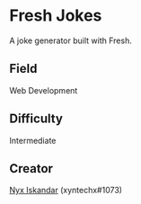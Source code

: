 # Fresh Jokes
A joke generator built with Fresh.

## Field
Web Development

## Difficulty
Intermediate

## Creator
[Nyx Iskandar](https://github.com/xyntechx/) (xyntechx#1073)
